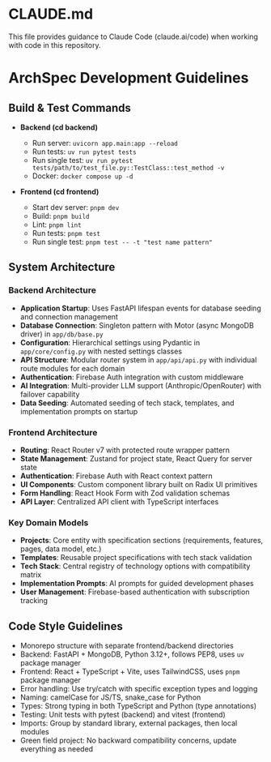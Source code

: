 # CLAUDE.md

This file provides guidance to Claude Code (claude.ai/code) when working with code in this repository.

# ArchSpec Development Guidelines

## Build & Test Commands
- **Backend (cd backend)**
  - Run server: `uvicorn app.main:app --reload`
  - Run tests: `uv run pytest tests`
  - Run single test: `uv run pytest tests/path/to/test_file.py::TestClass::test_method -v`
  - Docker: `docker compose up -d`

- **Frontend (cd frontend)**
  - Start dev server: `pnpm dev`
  - Build: `pnpm build`
  - Lint: `pnpm lint`
  - Run tests: `pnpm test`
  - Run single test: `pnpm test -- -t "test name pattern"`

## System Architecture

### Backend Architecture
- **Application Startup**: Uses FastAPI lifespan events for database seeding and connection management
- **Database Connection**: Singleton pattern with Motor (async MongoDB driver) in `app/db/base.py`
- **Configuration**: Hierarchical settings using Pydantic in `app/core/config.py` with nested settings classes
- **API Structure**: Modular router system in `app/api/api.py` with individual route modules for each domain
- **Authentication**: Firebase Auth integration with custom middleware
- **AI Integration**: Multi-provider LLM support (Anthropic/OpenRouter) with failover capability
- **Data Seeding**: Automated seeding of tech stack, templates, and implementation prompts on startup

### Frontend Architecture
- **Routing**: React Router v7 with protected route wrapper pattern
- **State Management**: Zustand for project state, React Query for server state
- **Authentication**: Firebase Auth with React context pattern
- **UI Components**: Custom component library built on Radix UI primitives
- **Form Handling**: React Hook Form with Zod validation schemas
- **API Layer**: Centralized API client with TypeScript interfaces

### Key Domain Models
- **Projects**: Core entity with specification sections (requirements, features, pages, data model, etc.)
- **Templates**: Reusable project specifications with tech stack validation
- **Tech Stack**: Central registry of technology options with compatibility matrix
- **Implementation Prompts**: AI prompts for guided development phases
- **User Management**: Firebase-based authentication with subscription tracking

## Code Style Guidelines
- Monorepo structure with separate frontend/backend directories
- Backend: FastAPI + MongoDB, Python 3.12+, follows PEP8, uses `uv` package manager
- Frontend: React + TypeScript + Vite, uses TailwindCSS, uses `pnpm` package manager
- Error handling: Use try/catch with specific exception types and logging
- Naming: camelCase for JS/TS, snake_case for Python
- Types: Strong typing in both TypeScript and Python (type annotations)
- Testing: Unit tests with pytest (backend) and vitest (frontend)
- Imports: Group by standard library, external packages, then local modules
- Green field project: No backward compatibility concerns, update everything as needed
